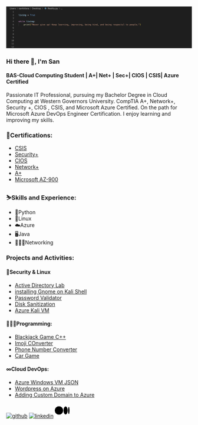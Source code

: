 ![BAS-Cloud Computing Student | A+| Net+ | Sec+| CIOS | CSIS| Azure Certified](https://github.com/sanfofana/sanfofana/blob/main/Screen%20Shot%202022-12-11%20at%2012.34.27%20AM.png)

### Hi there 👋, I'm San
#### BAS-Cloud Computing Student | A+| Net+ | Sec+| CIOS | CSIS| Azure Certified

Passionate IT Professional, pursuing my Bachelor Degree in Cloud Computing at Western Governors University.  CompTIA A+, Network+, Security +, CIOS , CSIS, and Microsoft Azure Certified. On the path for Microsoft Azure DevOps Engineer Certification. I enjoy learning and improving my skills.

### 📜Certifications:
* [CSIS](https://www.credly.com/badges/fbc2e028-3c5f-46f0-8a95-59563f7115bb/linked_in_profile)
* [Security+](https://www.credly.com/badges/f129a17b-efce-4c5d-af9f-bcc6323bbba8/linked_in_profile)
* [CIOS](https://www.credly.com/badges/19333f72-39e8-4085-a4f8-37f8ebdf8a74/linked_in_profile)
* [Network+](https://www.credly.com/badges/80a42236-22dd-49f3-ac90-547cccca1503/linked_in_profile)
* [A+](https://www.credly.com/badges/7ff4c8e2-7d89-4c25-8f2d-ca944eb4e21f/linked_in_profile)
* [Microsoft AZ-900](https://www.credly.com/badges/00e0b6dd-b726-473a-b88a-9032b4ca05d2?source=linked_in_profile)

### ⛷Skills and Experience: 
* 🐍Python
* 🐧Linux
* ☁️Azure
* 🖥Java
* 👨🏾‍🎓Networking

### Projects and Activities:

#### 🔐Security & Linux
* [Active Directory Lab](https://github.com/sanfofana/ActiveDirectoryLab)
* [installing Gnome on Kali Shell](https://github.com/sanfofana/Creating-Desktop-Environment-for-linux-VM-using-Gnome)
* [Password Validator](https://github.com/sanfofana/password_validator.py-)
* [Disk Sanitization](https://github.com/sanfofana/Disk_sanitization)
* [Azure Kali VM](https://github.com/sanfofana/Azure_Kali_Vm)

#### 👨🏾‍💻Programming:
* [Blackjack Game C++](https://github.com/sanfofana/blackjackgame)
* [Imoji COnverter](https://github.com/sanfofana/imojis_converter)
* [Phone Number Converter](https://github.com/sanfofana/phone_number_converter)
* [Car Game](https://github.com/sanfofana/car_game)

#### ∞Cloud DevOps:
* [Azure Windows VM JSON](https://github.com/sanfofana/AzureWindowsVm)
* [Wordpress on Azure](https://github.com/sanfofana/wordpress_on_Azure)
* [Adding Custom Domain to Azure](https://github.com/sanfofana/custom-domain-to-Azure)


[<img src='https://cdn.jsdelivr.net/npm/simple-icons@3.0.1/icons/github.svg' alt='github' height='40'>](https://github.com/sanfofana)  [<img src='https://cdn.jsdelivr.net/npm/simple-icons@3.0.1/icons/linkedin.svg' alt='linkedin' height='40'>](https://www.linkedin.com/in/linkedin.com/in/sanfofana/) 
[<img src='https://github.com/sanfofana/sanfofana/blob/main/medium_Icon.png' alt='Medium' height='40'>](https://www.medium.com/@sanfofana)





<!--
**joshmadakor1/joshmadakor1** is a ✨ _special_ ✨ repository because its `README.md` (this file) appears on your GitHub profile.

Here are some ideas to get you started:

- 🔭 I’m currently working on ...
- 🌱 I’m currently learning ...
- 👯 I’m looking to collaborate on ...
- 🤔 I’m looking for help with ...
- 💬 Ask me about ...
- 📫 How to reach me: ...
- 😄 Pronouns: ...
- ⚡ Fun fact: ...
-->
